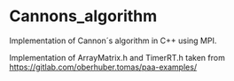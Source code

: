 # Cannons_algorithm
Implementation of Cannon´s algorithm in C++ using MPI.

Implementation of ArrayMatrix.h and TimerRT.h taken from https://gitlab.com/oberhuber.tomas/paa-examples/
